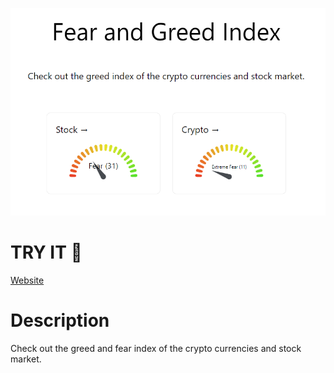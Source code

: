 <p align="center">
<img src=".github/main.png"></img>
</p>

# TRY IT 🚀

[Website](https://protected-bookmarks.netlify.app/)

# Description

Check out the greed and fear index of the crypto currencies and stock market.
